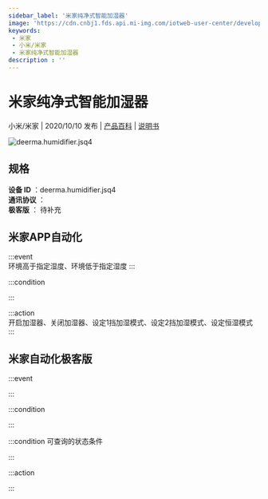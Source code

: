 ```yaml
---
sidebar_label: '米家纯净式智能加湿器'
image: 'https://cdn.cnbj1.fds.api.mi-img.com/iotweb-user-center/developer_1679047767806BcC53olE.png?GalaxyAccessKeyId=AKVGLQWBOVIRQ3XLEW&Expires=9223372036854775807&Signature=aZv5Zz71YX73kquVGArrdJ/wfgo='
keywords: 
 - 米家
 - 小米/米家
 - 米家纯净式智能加湿器
description : ''
---
```

# 米家纯净式智能加湿器

小米/米家 | 2020/10/10 发布 | [产品百科](https://home.mi.com/webapp/content/baike/product/index.html?model=deerma.humidifier.jsq4/) | [说明书](https://home.mi.com/views/introduction.html?model=deerma.humidifier.jsq4&region=cn)

![deerma.humidifier.jsq4](https://cdn.cnbj1.fds.api.mi-img.com/iotweb-user-center/developer_1679047767806BcC53olE.png?GalaxyAccessKeyId=AKVGLQWBOVIRQ3XLEW&Expires=9223372036854775807&Signature=aZv5Zz71YX73kquVGArrdJ/wfgo=)

## 规格  
> 
**设备 ID** ：deerma.humidifier.jsq4  
**通讯协议** ：  
**极客版**  ： 待补充 


## 米家APP自动化  

:::event  
环境高于指定湿度、环境低于指定湿度
:::

:::condition  

:::

:::action   
开启加湿器、关闭加湿器、设定1挡加湿模式、设定2挡加湿模式、设定恒湿模式
:::

## 米家自动化极客版  

:::event  

:::

:::condition  

:::

:::condition 可查询的状态条件  

:::

:::action  

:::

        

